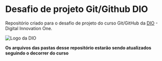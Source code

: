 # Desafio de projeto Git/Github DIO
Repositório criado para o desafio de projeto do curso Git/GitHub da [DIO](https://web.dio.me/) - Digital Innovation One.

![Logo da DIO](https://www.ifsc.edu.br/documents/1035121/2170426/dio.png/ab47310a-b7a6-49d2-b3c1-72e88a7c99ed?t=1625144670996)


**Os arquivos das pastas desse repositório estarão sendo atualizados seguindo o decorrer do curso**